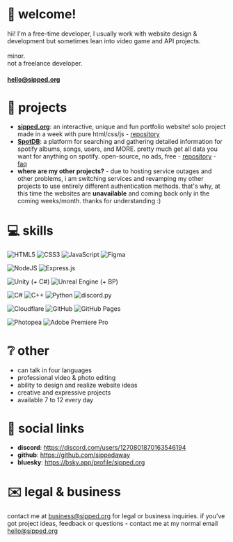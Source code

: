 # 👋 welcome!
hii! I'm a free-time developer, I usually work with website design & development but sometimes lean into video game and API projects.<br><br>minor.<br>not a freelance developer.
#### hello@sipped.org

# 📂 projects
- **[sipped.org](https://sipped.org)**: an interactive, unique and fun portfolio website! solo project made in a week with pure html/css/js - [repository](https://github.com/sippedaway/sipped.org)
- **[SpotDB](https://db.sipped.org)**: a platform for searching and gathering detailed information for spotify albums, songs, users, and MORE. pretty much get all data you want for anything on spotify. open-source, no ads, free - [repository](https://github.com/sippedaway/SpotDB) - [faq](https://db.sipped.org/faq)
- **where are my other projects?** - due to hosting service outages and other problems, i am switching services and revamping my other projects to use entirely different authentication methods. that's why, at this time the websites are **unavailable** and coming back only in the coming weeks/month. thanks for understanding :)


# 💻 skills
  
![HTML5](https://img.shields.io/badge/html5-%23E34F26.svg?style=for-the-badge&logo=html5&logoColor=white) ![CSS3](https://img.shields.io/badge/css3-%231572B6.svg?style=for-the-badge&logo=css3&logoColor=white) ![JavaScript](https://img.shields.io/badge/javascript-%23323330.svg?style=for-the-badge&logo=javascript&logoColor=%23F7DF1E) ![Figma](https://img.shields.io/badge/figma-%23F24E1E.svg?style=for-the-badge&logo=figma&logoColor=white)
  
![NodeJS](https://img.shields.io/badge/Node.js-6DA55F?style=for-the-badge&logo=node.js&logoColor=white)
![Express.js](https://img.shields.io/badge/Express.js-%23404d59.svg?style=for-the-badge&logo=express&logoColor=%2361DAFB)
  
![Unity (+ C#)](https://img.shields.io/badge/unity-%23000000.svg?style=for-the-badge&logo=unity&logoColor=white) ![Unreal Engine (+ BP)](https://img.shields.io/badge/unrealengine-%23313131.svg?style=for-the-badge&logo=unrealengine&logoColor=white)
  
![C#](https://img.shields.io/badge/c%23-%23239120.svg?style=for-the-badge&logo=csharp&logoColor=white) ![C++](https://img.shields.io/badge/c++-%2300599C.svg?style=for-the-badge&logo=c%2B%2B&logoColor=white) ![Python](https://img.shields.io/badge/python-3670A0?style=for-the-badge&logo=python&logoColor=ffdd54) ![discord.py](https://img.shields.io/badge/discord.py-3670A0?style=for-the-badge&logo=python&logoColor=ffdd54)
  
![Cloudflare](https://img.shields.io/badge/Cloudflare-F38020?style=for-the-badge&logo=Cloudflare&logoColor=white) ![GitHub](https://img.shields.io/badge/github-%23121011.svg?style=for-the-badge&logo=github&logoColor=white) ![GitHub Pages](https://img.shields.io/badge/GitHub%20Pages-121013?style=for-the-badge&logo=github&logoColor=white)

![Photopea](https://img.shields.io/badge/Photopea-%2331A8FF.svg?style=for-the-badge&logo=adobe%20photoshop&logoColor=white) ![Adobe Premiere Pro](https://img.shields.io/badge/Adobe%20Premiere%20Pro-9999FF?style=for-the-badge&logo=Adobe%20Premiere%20Pro&logoColor=white) 

# ❔ other
- can talk in four languages
- professional video & photo editing
- ability to design and realize website ideas
- creative and expressive projects
- available 7 to 12 every day

# 💬 social links
- **discord**: https://discord.com/users/1270801870163546194
- **github**: https://github.com/sippedaway
- **bluesky**: https://bsky.app/profile/sipped.org

# ✉️ legal & business
contact me at business@sipped.org for legal or business inquiries. if you've got project ideas, feedback or questions - contact me at my normal email hello@sipped.org
